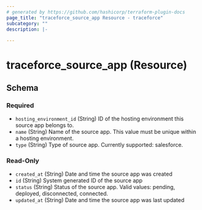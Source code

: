 ```yaml
---
# generated by https://github.com/hashicorp/terraform-plugin-docs
page_title: "traceforce_source_app Resource - traceforce"
subcategory: ""
description: |-
  
---
```


# traceforce_source_app (Resource)





<!-- schema generated by tfplugindocs -->
## Schema

### Required

- `hosting_environment_id` (String) ID of the hosting environment this source app belongs to.
- `name` (String) Name of the source app. This value must be unique within a hosting environment.
- `type` (String) Type of source app. Currently supported: salesforce.

### Read-Only

- `created_at` (String) Date and time the source app was created
- `id` (String) System generated ID of the source app
- `status` (String) Status of the source app. Valid values: pending, deployed, disconnected, connected.
- `updated_at` (String) Date and time the source app was last updated
